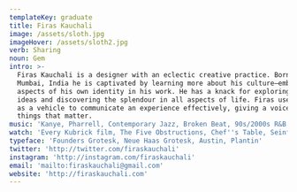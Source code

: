 ```yaml
---
templateKey: graduate
title: Firas Kauchali
image: /assets/sloth.jpg
imageHover: /assets/sloth2.jpg
verb: Sharing
noun: Gem
intro: >-
  Firas Kauchali is a designer with an eclectic creative practice. Born in
  Mumbai, India he is captivated by learning more about his culture—embedding
  aspects of his own identity in his work. He has a knack for exploring novel
  ideas and discovering the splendour in all aspects of life. Firas uses design
  as a vehicle to communicate an experience effectively, giving a voice to
  things that matter.
music: 'Kanye, Pharrell, Contemporary Jazz, Broken Beat, 90s/2000s R&B'
watch: 'Every Kubrick film, The Five Obstructions, Chef''s Table, Seinfeld, Frasier'
typeface: 'Founders Grotesk, Neue Haas Grotesk, Austin, Plantin'
twitter: 'http://twitter.com/firaskauchali'
instagram: 'http://instagram.com/firaskauchali'
email: 'mailto:firaskauchali@gmail.com'
website: 'http://firaskauchali.com'
---
```


